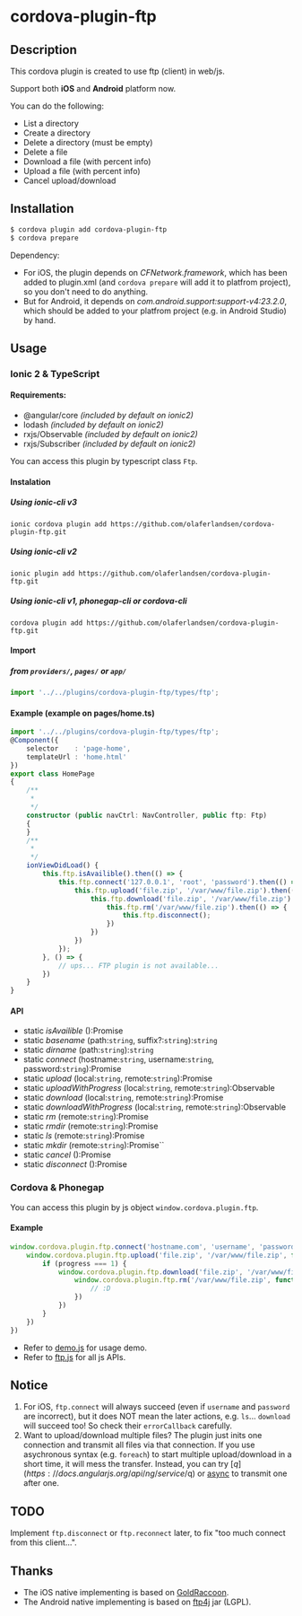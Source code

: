 # cordova-plugin-ftp

## Description

This cordova plugin is created to use ftp (client) in web/js.

Support both **iOS** and **Android** platform now.

You can do the following:

- List a directory
- Create a directory
- Delete a directory (must be empty)
- Delete a file
- Download a file (with percent info)
- Upload a file (with percent info)
- Cancel upload/download

## Installation

```sh
$ cordova plugin add cordova-plugin-ftp
$ cordova prepare
```

Dependency:

- For iOS, the plugin depends on *CFNetwork.framework*, which has been added to plugin.xml (and `cordova prepare` will add it to platfrom project), so you don't need to do anything.
- But for Android, it depends on *com.android.support:support-v4:23.2.0*, which should be added to your platfrom project (e.g. in Android Studio) by hand.

## Usage
### Ionic 2 & TypeScript
#### Requirements:
* @angular/core *(included by default on ionic2)*
* lodash *(included by default on ionic2)*
* rxjs/Observable *(included by default on ionic2)*
* rxjs/Subscriber *(included by default on ionic2)*

You can access this plugin by typescript class `Ftp`.
#### Instalation
##### Using ionic-cli v3
```
ionic cordova plugin add https://github.com/olaferlandsen/cordova-plugin-ftp.git
```
##### Using ionic-cli v2
```
ionic plugin add https://github.com/olaferlandsen/cordova-plugin-ftp.git
```
##### Using ionic-cli v1, phonegap-cli or cordova-cli
```
cordova plugin add https://github.com/olaferlandsen/cordova-plugin-ftp.git
```
#### Import
##### from `providers/`, `pages/` or `app/`
```typescript
import '../../plugins/cordova-plugin-ftp/types/ftp';
```

#### Example (example on pages/home.ts)
```typescript
import '../../plugins/cordova-plugin-ftp/types/ftp';
@Component({
    selector    : 'page-home',
    templateUrl : 'home.html'
})
export class HomePage
{
    /**
     *
     */
    constructor (public navCtrl: NavController, public ftp: Ftp)
    {
    }
    /**
     *
     */
    ionViewDidLoad() {
        this.ftp.isAvailible().then(() => {
            this.ftp.connect('127.0.0.1', 'root', 'password').then(() => {
                this.ftp.upload('file.zip', '/var/www/file.zip').then(() => {
                    this.ftp.download('file.zip', '/var/www/file.zip').then(() => {
                        this.ftp.rm('/var/www/file.zip').then(() => {
                            this.ftp.disconnect();
                        })
                    })
                })
            });
        }, () => {
            // ups... FTP plugin is not available...
        })
    }
}
```
#### API
* static *isAvailible* ():Promise<any>
* static *basename* (path:`string`, suffix?:`string`):`string`
* static *dirname* (path:`string`):`string`
* static *connect* (hostname:`string`, username:`string`, password:`string`):Promise<any>
* static *upload* (local:`string`, remote:`string`):Promise<any>
* static *uploadWithProgress* (local:`string`, remote:`string`):Observable<any>
* static *download* (local:`string`, remote:`string`):Promise<any>
* static *downloadWithProgress*  (local:`string`, remote:`string`):Observable<any>
* static *rm* (remote:`string`):Promise<any>
* static *rmdir* (remote:`string`):Promise<any>
* static *ls* (remote:`string`):Promise<any>
* static *mkdir* (remote:`string`):Promise<any>``
* static *cancel* ():Promise<any>
* static *disconnect* ():Promise<any>


### Cordova & Phonegap
You can access this plugin by js object `window.cordova.plugin.ftp`.

#### Example
```javascript
window.cordova.plugin.ftp.connect('hostname.com', 'username', 'password', function () {
    window.cordova.plugin.ftp.upload('file.zip', '/var/www/file.zip', function (progress) {
        if (progress === 1) {
            window.cordova.plugin.ftp.download('file.zip', '/var/www/file.zip', function() {
                window.cordova.plugin.ftp.rm('/var/www/file.zip', function() {
                    // :D
                })
            })
        }
    })
})
```
- Refer to [demo.js](./demo.js) for usage demo.
- Refer to [ftp.js](./www/ftp.js) for all js APIs.

## Notice

1. For iOS, `ftp.connect` will always succeed (even if `username` and `password` are incorrect), but it does NOT mean the later actions, e.g. `ls`... `download` will succeed too! So check their `errorCallback` carefully.
2. Want to upload/download multiple files? The plugin just inits one connection and transmit all files via that connection. If you use asychronous syntax (e.g. `foreach`) to start multiple upload/download in a short time, it will mess the transfer. Instead, you can try [$q](https://docs.angularjs.org/api/ng/service/$q) or [async](https://github.com/caolan/async) to transmit one after one.

## TODO

Implement `ftp.disconnect` or `ftp.reconnect` later, to fix "too much connect from this client...".

## Thanks

- The iOS native implementing is based on [GoldRaccoon](https://github.com/albertodebortoli/GoldRaccoon).
- The Android native implementing is based on [ftp4j](http://www.sauronsoftware.it/projects/ftp4j/) jar (LGPL).

